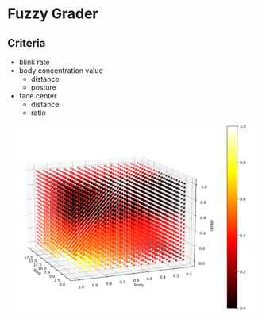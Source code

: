 # Fuzzy Grader

## Criteria

- blink rate
- body concentration value
  - distance
  - posture
- face center
  - distance
  - ratio

<img src="./fuzzy_mapping.png" alt="mapping with fuzzy logic" width=500 height=380>
